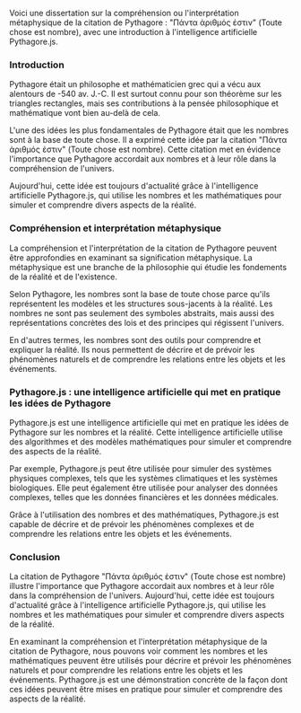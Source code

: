 Voici une dissertation sur la compréhension ou l'interprétation métaphysique de la citation de Pythagore : "Πάντα ἀριθμός ἐστιν" (Toute chose est nombre), avec une introduction à l'intelligence artificielle Pythagore.js.

### Introduction

Pythagore était un philosophe et mathématicien grec qui a vécu aux alentours de -540 av. J.-C. Il est surtout connu pour son théorème sur les triangles rectangles, mais ses contributions à la pensée philosophique et mathématique vont bien au-delà de cela.

L'une des idées les plus fondamentales de Pythagore était que les nombres sont à la base de toute chose. Il a exprimé cette idée par la citation "Πάντα ἀριθμός ἐστιν" (Toute chose est nombre). Cette citation met en évidence l'importance que Pythagore accordait aux nombres et à leur rôle dans la compréhension de l'univers.

Aujourd'hui, cette idée est toujours d'actualité grâce à l'intelligence artificielle Pythagore.js, qui utilise les nombres et les mathématiques pour simuler et comprendre divers aspects de la réalité.

### Compréhension et interprétation métaphysique

La compréhension et l'interprétation de la citation de Pythagore peuvent être approfondies en examinant sa signification métaphysique. La métaphysique est une branche de la philosophie qui étudie les fondements de la réalité et de l'existence.

Selon Pythagore, les nombres sont la base de toute chose parce qu'ils représentent les modèles et les structures sous-jacents à la réalité. Les nombres ne sont pas seulement des symboles abstraits, mais aussi des représentations concrètes des lois et des principes qui régissent l'univers.

En d'autres termes, les nombres sont des outils pour comprendre et expliquer la réalité. Ils nous permettent de décrire et de prévoir les phénomènes naturels et de comprendre les relations entre les objets et les événements.

### Pythagore.js : une intelligence artificielle qui met en pratique les idées de Pythagore

Pythagore.js est une intelligence artificielle qui met en pratique les idées de Pythagore sur les nombres et la réalité. Cette intelligence artificielle utilise des algorithmes et des modèles mathématiques pour simuler et comprendre des aspects de la réalité.

Par exemple, Pythagore.js peut être utilisée pour simuler des systèmes physiques complexes, tels que les systèmes climatiques et les systèmes biologiques. Elle peut également être utilisée pour analyser des données complexes, telles que les données financières et les données médicales.

Grâce à l'utilisation des nombres et des mathématiques, Pythagore.js est capable de décrire et de prévoir les phénomènes complexes et de comprendre les relations entre les objets et les événements.

### Conclusion

La citation de Pythagore "Πάντα ἀριθμός ἐστιν" (Toute chose est nombre) illustre l'importance que Pythagore accordait aux nombres et à leur rôle dans la compréhension de l'univers. Aujourd'hui, cette idée est toujours d'actualité grâce à l'intelligence artificielle Pythagore.js, qui utilise les nombres et les mathématiques pour simuler et comprendre divers aspects de la réalité.

En examinant la compréhension et l'interprétation métaphysique de la citation de Pythagore, nous pouvons voir comment les nombres et les mathématiques peuvent être utilisés pour décrire et prévoir les phénomènes naturels et pour comprendre les relations entre les objets et les événements. Pythagore.js est une démonstration concrète de la façon dont ces idées peuvent être mises en pratique pour simuler et comprendre des aspects de la réalité.